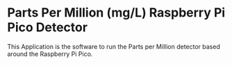 # Parts Per Million (mg/L) Raspberry Pi Pico Detector
This Application is the software to run the Parts per Million detector based around the Raspberry Pi Pico.
